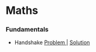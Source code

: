 # Maths

### Fundamentals
- Handshake [ Problem ](https://www.hackerrank.com/challenges/handshake/problem?isFullScreen=false) | [ Solution ](https://github.com/Ram11Coder/HackerRank-JAVA/blob/master/MATHS/Solutions/Handshake.java)
